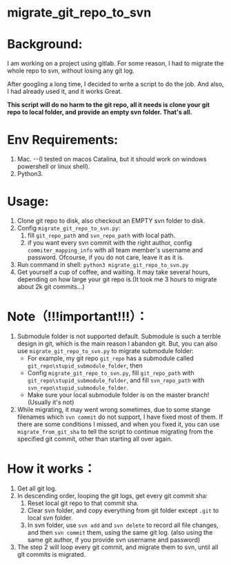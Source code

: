 # migrate_git_repo_to_svn


# Background:
I am working on a project using gitlab. For some reason, I had to migrate the whole repo to svn, without losing any git log.

After googling a long time, I decided to write a script to do the job.  And also, I had already used it, and it works Great.

**This script will do no harm to the git repo, all it needs is clone your git repo to local folder, and provide an empty svn folder. That's all.**


# Env Requirements:
1. Mac. 
  --(I tested on macos Catalina, but it should work on windows powershell or linux shell).
2. Python3.



# Usage:
1. Clone git repo to disk, also checkout an EMPTY svn folder to disk.
2. Config `migrate_git_repo_to_svn.py`:
   1. fill `git_repo_path` and `svn_repo_path` with local path.
   2. if you want every svn commit with the right author, config `commiter_mapping_info` with all team member's username and password. Ofcourse, if you do not care, leave it as it is.
3. Run command in shell: `python3 migrate_git_repo_to_svn.py`
4. Get yourself a cup of coffee, and waiting. It may take several hours, depending on how large your git repo is.(It took me 3 hours to migrate about 2k git commits...)



# Note（!!!important!!!）：
1. Submodule folder is not supported default. Submodule is such a terrble design in git, which is the main reason I abandon git. But, you can also use `migrate_git_repo_to_svn.py` to migrate submodule folder:
   - For example, my git repo `git_repo` has a submodule called `git_repo\stupid_submodule_folder`, then
   - Config `migrate_git_repo_to_svn.py`, fill `git_repo_path` with `git_repo\stupid_submodule_folder`, and fill `svn_repo_path` with `svn_repo\stupid_submodule_folder`.
   - Make sure your local submodule folder is on the master branch! (Usually it's not)
2. While migrating, it may went wrong sometimes, due to some stange filenames which `svn commit` do not support, I have fixed most of them. If there are some conditions I missed, and when you fixed it, you can use `migrate_from_git_sha`  to tell the script to continue  migrating from the specified git commit, other than starting all over again.



# How it works：
1. Get all git log.
2. In descending order, looping the git logs, get every git commit sha:
   1. Reset local git repo to that commit sha.
   2. Clear svn folder, and copy everything from git folder except `.git` to local svn folder.
   3. In svn folder, use `svn add` and `svn delete` to record all file changes, and then `svn commit` them, using the same git log.
  (also using the same git author, if you provide svn username and password)
3. The step 2 will loop every git commit, and migrate them to svn, until all git commits is migrated.
